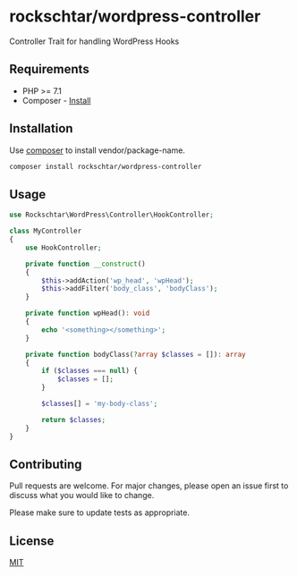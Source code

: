 
# rockschtar/wordpress-controller

Controller Trait for handling WordPress Hooks

## Requirements

* PHP >= 7.1
* Composer - [Install](https://getcomposer.org/doc/00-intro.md#installation-linux-unix-osx)

## Installation

Use [composer](https://composer.org/) to install vendor/package-name.

```bash
composer install rockschtar/wordpress-controller
```
## Usage

```php
use Rockschtar\WordPress\Controller\HookController;

class MyController
{
    use HookController;

    private function __construct()
    {
        $this->addAction('wp_head', 'wpHead');
        $this->addFilter('body_class', 'bodyClass');
    }

    private function wpHead(): void
    {
        echo '<something></something>';
    }

    private function bodyClass(?array $classes = []): array
    {
        if ($classes === null) {
            $classes = [];
        }

        $classes[] = 'my-body-class';

        return $classes;
    }
}
```
## Contributing
Pull requests are welcome. For major changes, please open an issue first to discuss what you would like to change.

Please make sure to update tests as appropriate.

## License
[MIT](https://choosealicense.com/licenses/mit/)